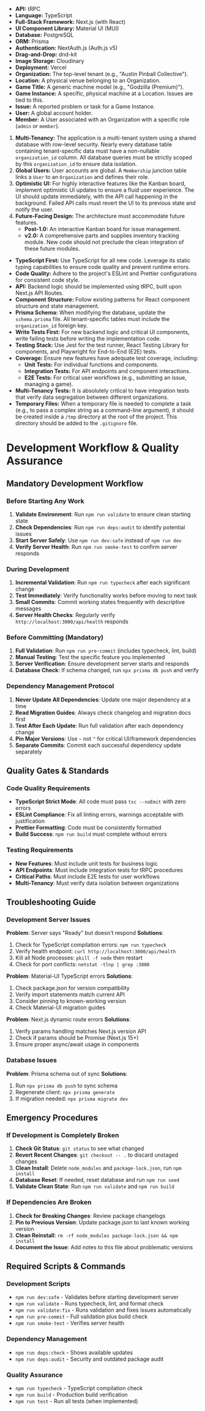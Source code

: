 - **API:** tRPC
- **Language:** TypeScript
- **Full-Stack Framework:** Next.js (with React)
- **UI Component Library:** Material UI (MUI)
- **Database:** PostgreSQL
- **ORM:** Prisma
- **Authentication:** NextAuth.js (Auth.js v5)
- **Drag-and-Drop:** dnd-kit
- **Image Storage:** Cloudinary
- **Deployment:** Vercel
- **Organization:** The top-level tenant (e.g., "Austin Pinball Collective").
- **Location:** A physical venue belonging to an Organization.
- **Game Title:** A generic machine model (e.g., "Godzilla (Premium)").
- **Game Instance:** A specific, physical machine at a Location. Issues are tied to this.
- **Issue:** A reported problem or task for a Game Instance.
- **User:** A global account holder.
- **Member:** A User associated with an Organization with a specific role (`admin` or `member`).

1. **Multi-Tenancy:** The application is a multi-tenant system using a shared database with row-level security. Nearly every database table containing tenant-specific data must have a non-nullable `organization_id` column. All database queries must be strictly scoped by this `organization_id` to ensure data isolation.
2. **Global Users:** User accounts are global. A `Membership` junction table links a `User` to an `Organization` and defines their role.
3. **Optimistic UI:** For highly interactive features like the Kanban board, implement optimistic UI updates to ensure a fluid user experience. The UI should update immediately, with the API call happening in the background. Failed API calls must revert the UI to its previous state and notify the user.
4. **Future-Facing Design:** The architecture must accommodate future features.
   - **Post-1.0:** An interactive Kanban board for issue management.
   - **v2.0:** A comprehensive parts and supplies inventory tracking module. New code should not preclude the clean integration of these future modules.

- **TypeScript First:** Use TypeScript for all new code. Leverage its static typing capabilities to ensure code quality and prevent runtime errors.
- **Code Quality:** Adhere to the project's ESLint and Prettier configurations for consistent code style.
- **API:** Backend logic should be implemented using tRPC, built upon Next.js API Routes.
- **Component Structure:** Follow existing patterns for React component structure and state management.
- **Prisma Schema:** When modifying the database, update the `schema.prisma` file. All tenant-specific tables must include the `organization_id` foreign key.
- **Write Tests First:** For new backend logic and critical UI components, write failing tests before writing the implementation code.
- **Testing Stack:** Use Jest for the test runner, React Testing Library for components, and Playwright for End-to-End (E2E) tests.
- **Coverage:** Ensure new features have adequate test coverage, including:
  - **Unit Tests:** For individual functions and components.
  - **Integration Tests:** For API endpoints and component interactions.
  - **E2E Tests:** For critical user workflows (e.g., submitting an issue, managing a game).
- **Multi-Tenancy Tests:** It is absolutely critical to have integration tests that verify data segregation between different organizations.
- **Temporary Files:** When a temporary file is needed to complete a task (e.g., to pass a complex string as a command-line argument), it should be created inside a `/tmp` directory at the root of the project. This directory should be added to the `.gitignore` file.

# Development Workflow & Quality Assurance

## **Mandatory Development Workflow**

### **Before Starting Any Work**

1. **Validate Environment**: Run `npm run validate` to ensure clean starting state
2. **Check Dependencies**: Run `npm run deps:audit` to identify potential issues
3. **Start Server Safely**: Use `npm run dev:safe` instead of `npm run dev`
4. **Verify Server Health**: Run `npm run smoke-test` to confirm server responds

### **During Development**

1. **Incremental Validation**: Run `npm run typecheck` after each significant change
2. **Test Immediately**: Verify functionality works before moving to next task
3. **Small Commits**: Commit working states frequently with descriptive messages
4. **Server Health Checks**: Regularly verify `http://localhost:3000/api/health` responds

### **Before Committing (Mandatory)**

1. **Full Validation**: Run `npm run pre-commit` (includes typecheck, lint, build)
2. **Manual Testing**: Test the specific feature you implemented
3. **Server Verification**: Ensure development server starts and responds
4. **Database Check**: If schema changed, run `npx prisma db push` and verify

### **Dependency Management Protocol**

1. **Never Update All Dependencies**: Update one major dependency at a time
2. **Read Migration Guides**: Always check changelog and migration docs first
3. **Test After Each Update**: Run full validation after each dependency change
4. **Pin Major Versions**: Use `~` not `^` for critical UI/framework dependencies
5. **Separate Commits**: Commit each successful dependency update separately

## **Quality Gates & Standards**

### **Code Quality Requirements**

- **TypeScript Strict Mode**: All code must pass `tsc --noEmit` with zero errors
- **ESLint Compliance**: Fix all linting errors, warnings acceptable with justification
- **Prettier Formatting**: Code must be consistently formatted
- **Build Success**: `npm run build` must complete without errors

### **Testing Requirements**

- **New Features**: Must include unit tests for business logic
- **API Endpoints**: Must include integration tests for tRPC procedures
- **Critical Paths**: Must include E2E tests for user workflows
- **Multi-Tenancy**: Must verify data isolation between organizations

## **Troubleshooting Guide**

### **Development Server Issues**

**Problem**: Server says "Ready" but doesn't respond
**Solutions**:

1. Check for TypeScript compilation errors: `npm run typecheck`
2. Verify health endpoint: `curl http://localhost:3000/api/health`
3. Kill all Node processes: `pkill -f node` then restart
4. Check for port conflicts: `netstat -tlnp | grep :3000`

**Problem**: Material-UI TypeScript errors
**Solutions**:

1. Check package.json for version compatibility
2. Verify import statements match current API
3. Consider pinning to known-working version
4. Check Material-UI migration guides

**Problem**: Next.js dynamic route errors
**Solutions**:

1. Verify params handling matches Next.js version API
2. Check if params should be Promise (Next.js 15+)
3. Ensure proper async/await usage in components

### **Database Issues**

**Problem**: Prisma schema out of sync
**Solutions**:

1. Run `npx prisma db push` to sync schema
2. Regenerate client: `npx prisma generate`
3. If migration needed: `npx prisma migrate dev`

## **Emergency Procedures**

### **If Development is Completely Broken**

1. **Check Git Status**: `git status` to see what changed
2. **Revert Recent Changes**: `git checkout -- .` to discard unstaged changes
3. **Clean Install**: Delete `node_modules` and `package-lock.json`, run `npm install`
4. **Database Reset**: If needed, reset database and run `npm run seed`
5. **Validate Clean State**: Run `npm run validate` and `npm run build`

### **If Dependencies Are Broken**

1. **Check for Breaking Changes**: Review package changelogs
2. **Pin to Previous Version**: Update package.json to last known working version
3. **Clean Reinstall**: `rm -rf node_modules package-lock.json && npm install`
4. **Document the Issue**: Add notes to this file about problematic versions

## **Required Scripts & Commands**

### **Development Scripts**

- `npm run dev:safe` - Validates before starting development server
- `npm run validate` - Runs typecheck, lint, and format check
- `npm run validate:fix` - Runs validation and fixes issues automatically
- `npm run pre-commit` - Full validation plus build check
- `npm run smoke-test` - Verifies server health

### **Dependency Management**

- `npm run deps:check` - Shows available updates
- `npm run deps:audit` - Security and outdated package audit

### **Quality Assurance**

- `npm run typecheck` - TypeScript compilation check
- `npm run build` - Production build verification
- `npm run test` - Run all tests (when implemented)
